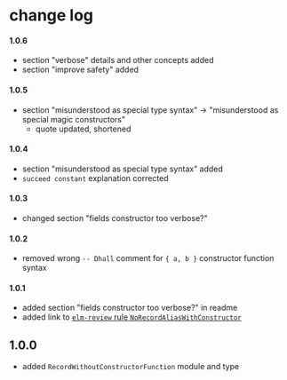 # change log

#### 1.0.6

  - section "verbose" details and other concepts added
  - section "improve safety" added

#### 1.0.5

  - section "misunderstood as special type syntax"
    → "misunderstood as special magic constructors"
      - quote updated, shortened

#### 1.0.4

  - section "misunderstood as special type syntax" added
  - `succeed constant` explanation corrected

#### 1.0.3

  - changed section "fields constructor too verbose?"

#### 1.0.2

  - removed wrong `-- Dhall` comment for `{ a, b }` constructor function syntax

#### 1.0.1

  - added section "fields constructor too verbose?" in readme
  - added link to [`elm-review` rule `NoRecordAliasWithConstructor`](https://dark.elm.dmy.fr/packages/lue-bird/elm-review-record-alias-constructor/latest/NoRecordAliasWithConstructor)


## 1.0.0

  - added `RecordWithoutConstructorFunction` module and type

